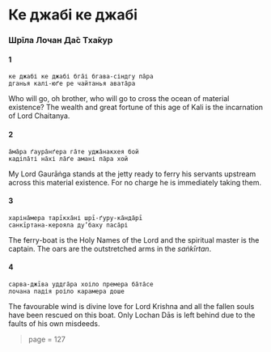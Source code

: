 # Ке джабі ке джабі

### Шрīла Лочан Да̄с Тха̄кур

#### 1

    ке джабі ке джабі бга̄і бгава-сіндгу па̄ра
    дганья калі-юґе ре чайтанья авата̄ра

Who will go, oh brother, who will go to cross the ocean of material existence? The wealth and great fortune of this age of Kali is the incarnation of Lord Chaitanya.

#### 2

    а̄ма̄ра ґаура̄нґера га̄те уджа̄накхея бой
    кадіпа̄ті на̄хі ла̄ґе амані па̄ра хой

My Lord Gaurāṅga stands at the jetty ready to ferry his servants upstream across this material existence. For no charge he is immediately taking them.

#### 3

    харіна̄мера тарīкха̄ні шрī-ґуру-ка̄нда̄рī
    санкīртана-керояла ду’баху паса̄рі

The ferry-boat is the Holy Names of the Lord and the spiritual master is the captain. The oars are the outstretched arms in the *saṅkīrtan*.

#### 4

    сарва-джīва уддга̄ра хоіло премера ба̄та̄се
    лочана падія роіло карамера доше

The favourable wind is divine love for Lord Krishna and all the fallen souls have been rescued on this boat. Only Lochan Dās is left behind due to the faults of his own misdeeds.


> page = 127